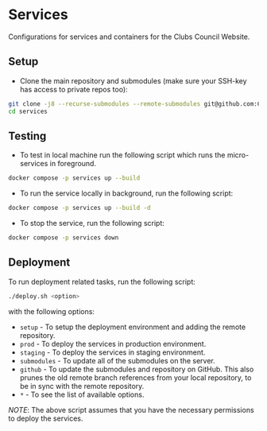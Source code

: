 # Services

Configurations for services and containers for the Clubs Council Website.

## Setup

- Clone the main repository and submodules (make sure your SSH-key has access to private repos too):

```bash
git clone -j8 --recurse-submodules --remote-submodules git@github.com:Clubs-Council-IIITH/services.git
cd services
```

## Testing

- To test in local machine run the following script which runs the micro-services in foreground.

```bash
docker compose -p services up --build
```

- To run the service locally in background, run the following script:

```bash
docker compose -p services up --build -d
```

- To stop the service, run the following script:

```bash
docker compose -p services down
```

## Deployment

To run deployment related tasks, run the following script:

```bash
./deploy.sh <option>
```
with the following options:
- `setup` - To setup the deployment environment and adding the remote repository.
- `prod` - To deploy the services in production environment.
- `staging` - To deploy the services in staging environment.
- `submodules` - To update all of the submodules on the server.
- `github` - To update the submodules and repository on GitHub. This also prunes the old remote branch references from your local repository, to be in sync with the remote repository.
- `*` - To see the list of available options.

_NOTE_: The above script assumes that you have the necessary permissions to deploy the services.

